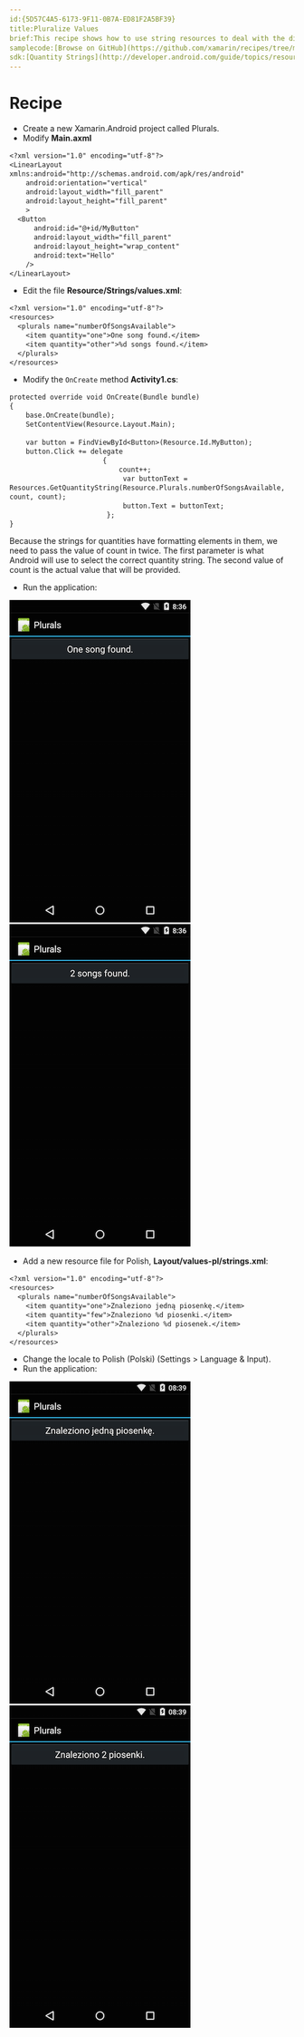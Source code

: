 ```yaml
---
id:{5D57C4A5-6173-9F11-0B7A-ED81F2A5BF39}  
title:Pluralize Values  
brief:This recipe shows how to use string resources to deal with the different ways languages handle plural values.  
samplecode:[Browse on GitHub](https://github.com/xamarin/recipes/tree/master/android/resources/general/pluralize_values)  
sdk:[Quantity Strings](http://developer.android.com/guide/topics/resources/string-resource.html#Plurals)  
---
```


<a name="Recipe" class="injected"></a>


# Recipe

-  Create a new Xamarin.Android project called Plurals.
-  Modify **Main.axml**


```
<?xml version="1.0" encoding="utf-8"?>
<LinearLayout xmlns:android="http://schemas.android.com/apk/res/android"
    android:orientation="vertical"
    android:layout_width="fill_parent"
    android:layout_height="fill_parent"
    >
  <Button
      android:id="@+id/MyButton"
      android:layout_width="fill_parent"
      android:layout_height="wrap_content"
      android:text="Hello"
    />
</LinearLayout>
```

-  Edit the file **Resource/Strings/values.xml**:


```
<?xml version="1.0" encoding="utf-8"?>
<resources>
  <plurals name="numberOfSongsAvailable">
    <item quantity="one">One song found.</item>
    <item quantity="other">%d songs found.</item>
  </plurals>
</resources>
```

-  Modify the `OnCreate` method **Activity1.cs**:


```
protected override void OnCreate(Bundle bundle)
{
    base.OnCreate(bundle);
    SetContentView(Resource.Layout.Main);

    var button = FindViewById<Button>(Resource.Id.MyButton);
    button.Click += delegate
                       {
                           count++;
                            var buttonText = Resources.GetQuantityString(Resource.Plurals.numberOfSongsAvailable, count, count);
                            button.Text = buttonText;
                        };
}
```

Because the strings for quantities have formatting elements in them, we need
to pass the value of count in twice. The first parameter is what Android will
use to select the correct quantity string. The second value of count is the
actual value that will be provided.

-  Run the application:

[ ![](Images/EN_us_one.png)](Images/EN_us_one.png) [ ![](Images/EN_us_two.png)](Images/EN_us_two.png)

-  Add a new resource file for Polish, **Layout/values-pl/strings.xml**:


```
<?xml version="1.0" encoding="utf-8"?>
<resources>
  <plurals name="numberOfSongsAvailable">
    <item quantity="one">Znaleziono jedną piosenkę.</item>
    <item quantity="few">Znaleziono %d piosenki.</item>
    <item quantity="other">Znaleziono %d piosenek.</item>
  </plurals>
</resources>
```

-  Change the locale to Polish (Polski) (Settings &gt; Language &amp; Input).
-  Run the application:


[ ![](Images/PL_one.png)](Images/PL_one.png) [ ![](Images/PL_two.png)](Images/PL_two.png)
